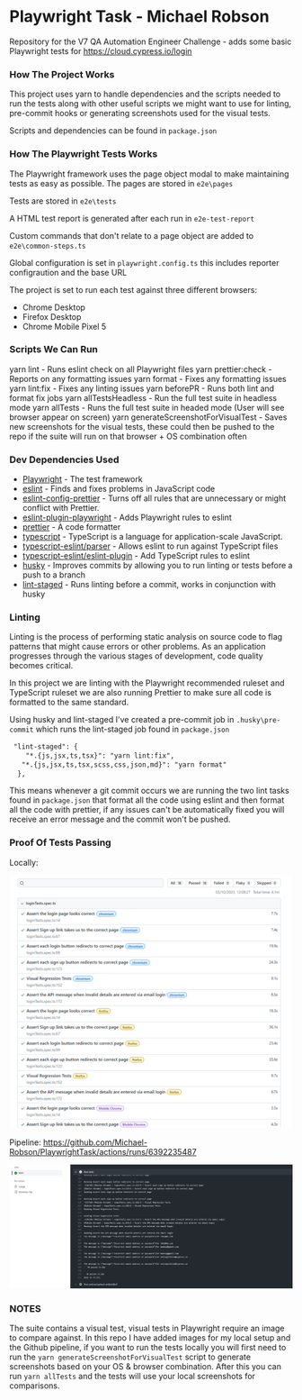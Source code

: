 # Playwright Task - Michael Robson

Repository for the V7 QA Automation Engineer Challenge - adds some basic Playwright tests for https://cloud.cypress.io/login

### How The Project Works

This project uses yarn to handle dependencies and the scripts needed to run the tests along with other useful scripts we might want to use for linting, pre-commit hooks or generating screenshots used for the visual tests.

Scripts and dependencies can be found in `package.json`

### How The Playwright Tests Works

The Playwright framework uses the page object modal to make maintaining tests as easy as possible. The pages are stored in `e2e\pages`

Tests are stored in `e2e\tests`

A HTML test report is generated after each run in `e2e-test-report`

Custom commands that don't relate to a page object are added to `e2e\common-steps.ts`

Global configuration is set in `playwright.config.ts` this includes reporter configraution and the base URL

The project is set to run each test against three different browsers:

- Chrome Desktop
- Firefox Desktop
- Chrome Mobile Pixel 5

### Scripts We Can Run

yarn lint - Runs eslint check on all Playwright files
yarn prettier:check - Reports on any formatting issues
yarn format - Fixes any formatting issues
yarn lint:fix - Fixes any linting issues
yarn beforePR - Runs both lint and format fix jobs
yarn allTestsHeadless - Run the full test suite in headless mode
yarn allTests - Runs the full test suite in headed mode (User will see browser appear on screen)
yarn generateScreenshotForVisualTest - Saves new screenshots for the visual tests, these could then be pushed to the repo if the suite will run on that browser + OS combination often

### Dev Dependencies Used

- [Playwright](https://playwright.dev/) - The test framework
- [eslint](https://eslint.org/) - Finds and fixes problems in JavaScript code
- [eslint-config-prettier](https://github.com/prettier/eslint-config-prettier) - Turns off all rules that are unnecessary or might conflict with Prettier.
- [eslint-plugin-playwright](https://github.com/playwright-community/eslint-plugin-playwright#readme) - Adds Playwright rules to eslint
- [prettier](https://prettier.io/) - A code formatter
- [typescript](https://github.com/Microsoft/TypeScript) - TypeScript is a language for application-scale JavaScript.
- [typescript-eslint/parser](https://github.com/typescript-eslint/typescript-eslint) - Allows eslint to run against TypeScript files
- [typescript-eslint/eslint-plugin](https://github.com/typescript-eslint/typescript-eslint) - Add TypeScript rules to eslint
- [husky](https://typicode.github.io/husky/) - Improves commits by allowing you to run linting or tests before a push to a branch
- [lint-staged](https://github.com/okonet/lint-staged) - Runs linting before a commit, works in conjunction with husky

### Linting

Linting is the process of performing static analysis on source code to flag patterns that might cause errors or other problems. As an application progresses through the various stages of development, code quality becomes critical.

In this project we are linting with the Playwright recommended ruleset and TypeScript ruleset we are also running Prettier to make sure all code is formatted to the same standard.

Using husky and lint-staged I've created a pre-commit job in `.husky\pre-commit` which runs the lint-staged job found in `package.json`

     "lint-staged": {
        "*.{js,jsx,ts,tsx}": "yarn lint:fix",
       "*.{js,jsx,ts,tsx,scss,css,json,md}": "yarn format"
      },

This means whenever a git commit occurs we are running the two lint tasks found in `package.json` that format all the code using eslint and then format all the code with prettier, if any issues can't be automatically fixed you will receive an error message and the commit won't be pushed.

### Proof Of Tests Passing

Locally:

![Passing Test Report](readme-images/testsPassing.png)

Pipeline: https://github.com/Michael-Robson/PlaywrightTask/actions/runs/6392235487

![Passing Pipeline](readme-images/pipelinePassing.png)

### NOTES

The suite contains a visual test, visual tests in Playwright require an image to compare against. In this repo I have added images for my local setup and the Github pipeline, if you want to run the tests locally you will first need to run the `yarn generateScreenshotForVisualTest` script to generate screenshots based on your OS & browser combination. After this you can run `yarn allTests` and the tests will use your local screenshots for comparisons.
